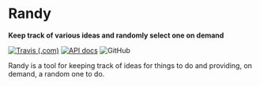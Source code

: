 # Randy 
**Keep track of various ideas and randomly select one on demand**

[![Travis (.com)](https://img.shields.io/travis/com/SierraSoftworks/randy-rs.svg?style=for-the-badge)](https://travis-ci.com/SierraSoftworks/randy-rs)
[![API docs](https://img.shields.io/badge/docs-api-blue.svg?style=for-the-badge)](https://randyapp.docs.apiary.io)
![GitHub](https://img.shields.io/github/license/SierraSoftworks/randy-rs.svg?style=for-the-badge)

Randy is a tool for keeping track of ideas for things to do and providing, on demand,
a random one to do.
